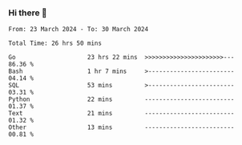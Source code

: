 ### Hi there 👋

<!--
**zhumeme/zhumeme** is a ✨ _special_ ✨ repository because its `README.md` (this file) appears on your GitHub profile.

Here are some ideas to get you started:

- 🔭 I’m currently working on ...
- 🌱 I’m currently learning ...
- 👯 I’m looking to collaborate on ...
- 🤔 I’m looking for help with ...
- 💬 Ask me about ...
- 📫 How to reach me: ...
- 😄 Pronouns: ...
- ⚡ Fun fact: ...
-->

<!--START_SECTION:waka-->

```all_time
From: 23 March 2024 - To: 30 March 2024

Total Time: 26 hrs 50 mins

Go                    23 hrs 22 mins  >>>>>>>>>>>>>>>>>>>>>>---   86.36 %
Bash                  1 hr 7 mins     >------------------------   04.14 %
SQL                   53 mins         >------------------------   03.31 %
Python                22 mins         -------------------------   01.37 %
Text                  21 mins         -------------------------   01.32 %
Other                 13 mins         -------------------------   00.81 %
```

<!--END_SECTION:waka-->
